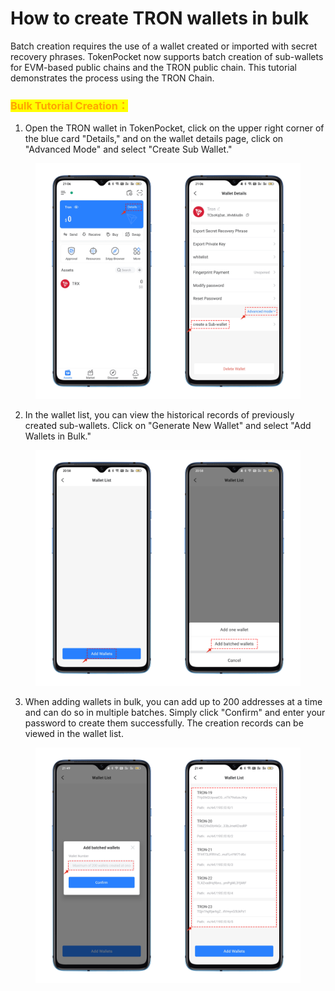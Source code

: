 # How to create TRON wallets in bulk

Batch creation requires the use of a wallet created or imported with secret recovery phrases. TokenPocket now supports batch creation of sub-wallets for EVM-based public chains and the TRON public chain. This tutorial demonstrates the process using the TRON Chain.

### <mark style="color:orange;">Bulk Tutorial Creation：</mark>

1. Open the TRON wallet in TokenPocket, click on the upper right corner of the blue card "Details," and on the wallet details page, click on "Advanced Mode" and select "Create Sub Wallet."

<figure><img src="../../.gitbook/assets/1 (3).png" alt=""><figcaption></figcaption></figure>

2. In the wallet list, you can view the historical records of previously created sub-wallets. Click on "Generate New Wallet" and select "Add Wallets in Bulk."

<figure><img src="../../.gitbook/assets/2 (1) (2).png" alt=""><figcaption></figcaption></figure>

3. When adding wallets in bulk, you can add up to 200 addresses at a time and can do so in multiple batches. Simply click "Confirm" and enter your password to create them successfully. The creation records can be viewed in the wallet list.

<figure><img src="../../.gitbook/assets/3 (3) (2).png" alt=""><figcaption></figcaption></figure>
